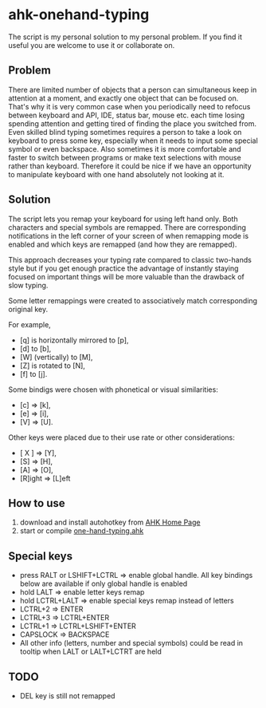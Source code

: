 # ahk-onehand-typing

The script is my personal solution to my personal problem. If you find it useful you are welcome to use it or collaborate on.

## Problem

There are limited number of objects that a person can simultaneous keep in attention at a moment, and exactly one object that can be focused on.
That's why it is very common case when you periodically need to refocus between keyboard and API, IDE, status bar, mouse etc. each time losing spending attention and getting tired of finding the place you switched from.
Even skilled blind typing sometimes requires a person to take a look on keyboard to press some key, especially when it needs to input some special symbol or even backspace.
Also sometimes it is more comfortable and faster to switch between programs or make text selections with mouse rather than keyboard.
Therefore it could be nice if we have an opportunity to manipulate keyboard with one hand absolutely not looking at it.

## Solution

The script lets you remap your keyboard for using left hand only. Both characters and special symbols are remapped.
There are corresponding notifications in the left corner of your screen of when remapping mode is enabled and which keys are remapped (and how they are remapped).

This approach decreases your typing rate compared to classic two-hands style but if you get enough practice the advantage of instantly staying focused on important things will be more valuable than the drawback of slow typing.

Some letter remappings were created to associatively match corresponding original key.

For example,

- [q] is horizontally mirrored to [p],
- [d] to [b],
- [W] (vertically) to [M],
- [Z] is rotated to [N],
- [f] to [j].

Some bindigs were chosen with phonetical or visual similarities:

- [c] => [k],
- [e] => [i],
- [V] => [U].

Other keys were placed due to their use rate or other considerations:

- [ X ] => [Y],
- [S] => [H],
- [A] => [O],
- [R]ight => [L]eft

## How to use

1. download and install autohotkey from [AHK Home Page](https://www.autohotkey.com)
2. start or compile [one-hand-typing.ahk](start.ahk)

## Special keys

- press RALT or LSHIFT+LCTRL => enable global handle. All key bindings below are available if only global handle is enabled
- hold LALT => enable letter keys remap
- hold LCTRL+LALT => enable special keys remap instead of letters
- LCTRL+2 => ENTER
- LCTRL+3 => LCTRL+ENTER
- LCTRL+1 => LCTRL+LSHIFT+ENTER
- CAPSLOCK => BACKSPACE
- All other info (letters, number and special symbols) could be read in tooltip when LALT or LALT+LCTRT are held

## TODO

- DEL key is still not remapped
